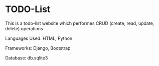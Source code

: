 # TODO-List

This is a todo-list website which performes CRUD (create, read, update, delete) operations

Languages Used: HTML, Python

Frameworks: Django, Bootstrap

Database: db.sqlite3
